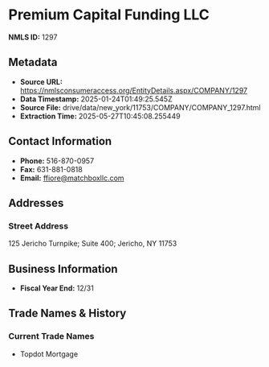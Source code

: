 # Premium Capital Funding LLC

**NMLS ID:** 1297

## Metadata
- **Source URL:** https://nmlsconsumeraccess.org/EntityDetails.aspx/COMPANY/1297
- **Data Timestamp:** 2025-01-24T01:49:25.545Z
- **Source File:** drive/data/new_york/11753/COMPANY/COMPANY_1297.html
- **Extraction Time:** 2025-05-27T10:45:08.255449

## Contact Information
- **Phone:** 516-870-0957
- **Fax:** 631-881-0818
- **Email:** ffiore@matchboxllc.com

## Addresses
### Street Address
125 Jericho Turnpike; Suite 400; Jericho, NY 11753

## Business Information
- **Fiscal Year End:** 12/31

## Trade Names & History
### Current Trade Names
- Topdot Mortgage
